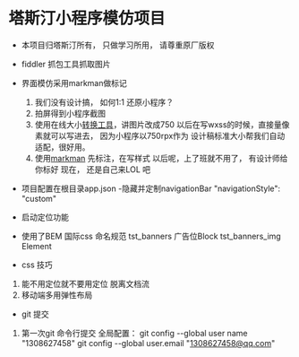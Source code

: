 # 塔斯汀小程序模仿项目
- 本项目归塔斯汀所有， 只做学习所用， 请尊重原厂版权
- fiddler 抓包工具抓取图片
- 界面模仿采用markman做标记
  1. 我们没有设计搞， 如何1:1 还原小程序？
  2. 拍屏得到小程序截图
  3. 使用在线大小[转换工具](https://www.gaitubao.com/)，讲图片改成750
    以后在写wxss的时候，直接量像素就可以写进去， 因为小程序以750rpx作为
    设计稿标准大小帮我们自动适配，很好用。
  4. 使用[markman](http://www.getmarkman.com/) 先标注，在写样式
    以后呢，上了班就不用了， 有设计师给你标好
    现在， 还是自己来LOL 吧

- 项目配置在根目录app.json
 -隐藏并定制navigationBar
 "navigationStyle": "custom"
 - 启动定位功能
 
 - 使用了BEM 国际css 命名规范
  tst_banners 广告位Block
  tst_banners_img Element

- css 技巧
 1. 能不用定位就不要用定位
    脱离文档流
 2. 移动端多用弹性布局
 
 - git 提交
 1. 第一次git 命令行提交
 全局配置： git config --global user name "1308627458"
           git config --global user.email "1308627458@qq.com"
 

